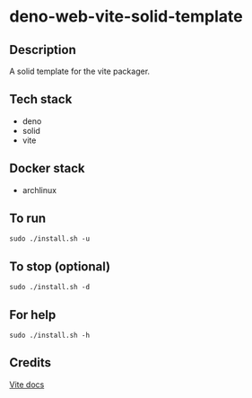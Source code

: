 # deno-web-vite-solid-template

## Description
A solid template for the vite packager.

## Tech stack
- deno
- solid
- vite

## Docker stack
- archlinux

## To run
`sudo ./install.sh -u`

## To stop (optional)
`sudo ./install.sh -d`

## For help
`sudo ./install.sh -h`

## Credits
[Vite docs](https://vitejs.dev/guide/)